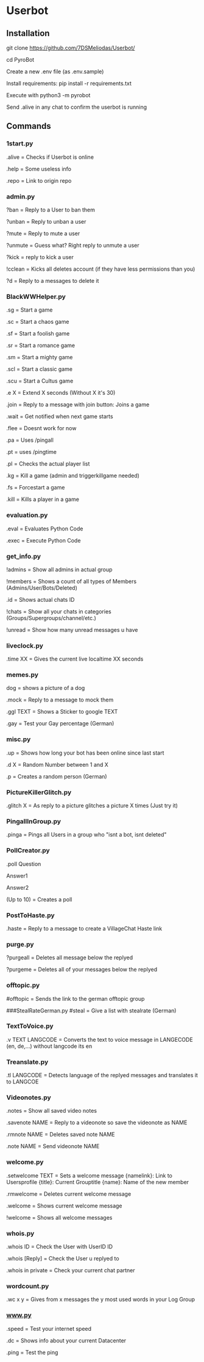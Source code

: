 # Userbot

## Installation

git clone https://github.com/7DSMeliodas/Userbot/

cd PyroBot

Create a new .env file (as .env.sample)

Install requirements: pip install -r requirements.txt

Execute with python3 -m pyrobot

Send .alive in any chat to confirm the userbot is running

##	Commands
###	1start.py
.alive = Checks if Userbot is online

.help = Some useless info

.repo = Link to origin repo

###	admin.py
?ban = Reply to a User to ban them

?unban = Reply to unban a user

?mute = Reply to mute a user

?unmute = Guess what? Right reply to unmute a user

?kick = reply to kick a user

!cclean = Kicks all deletes account (if they have less permissions than you)

?d = Reply to a messages to delete it

###	BlackWWHelper.py
.sg = Start a game

.sc = Start a chaos game

.sf = Start a foolish game

.sr = Start a romance game

.sm = Start a mighty game

.scl = Start a classic game

.scu = Start a Cultus game

.e X = Extend X seconds (Without X it's 30)

.join = Reply to a message with join button: Joins a game

.wait = Get notified when next game starts

.flee = Doesnt work for now

.pa = Uses /pingall

.pt = uses /pingtime

.pl = Checks the actual player list

.kg = Kill a game (admin and triggerkillgame needed)

.fs = Forcestart a game

.kill = Kills a player in a game

###	evaluation.py
.eval = Evaluates Python Code

.exec = Execute Python Code

###	get_info.py
!admins = Show all admins in actual group

!members = Shows a count of all types of Members (Admins/User/Bots/Deleted)

.id = Shows actual chats ID

!chats = Show all your chats in categories (Groups/Supergroups/channel/etc.)

!unread = Show how many unread messages u have


### liveclock.py
.time XX   = Gives the current live localtime XX seconds


###	memes.py
dog = shows a picture of a dog

.mock = Reply to a message to mock them

.ggl TEXT = Shows a Sticker to google TEXT

.gay = Test your Gay percentage (German)

###	misc.py
.up = Shows how long your bot has been online since last start

.d X = Random Number between 1 and X

.p = Creates a random person (German)

###	PictureKillerGlitch.py
.glitch X = As reply to a picture glitches a picture X times (Just try it)

###	PingallInGroup.py
.pinga = Pings all Users in a group who "isnt a bot, isnt deleted"

###	PollCreator.py
.poll Question

Answer1

Answer2

(Up to 10) = Creates a poll

###	PostToHaste.py
.haste = Reply to a message to create a VillageChat Haste link

###	purge.py
?purgeall = Deletes all message below the replyed

?purgeme = Deletes all of your messages below the replyed

###	offtopic.py
#offtopic = Sends the link to the german offtopic group

###StealRateGerman.py
#steal = Give a list with stealrate (German)

###	TextToVoice.py
.v TEXT LANGCODE = Converts the text to voice message in LANGECODE (en, de,...) without langcode its en

###	Treanslate.py
.tl LANGCODE = Detects language of the replyed messages and translates it to LANGCOE

###	Videonotes.py
.notes = Show all saved video notes

.savenote NAME = Reply to a videonote so save the videonote as NAME

.rmnote NAME = Deletes saved note NAME

.note NAME = Send videonote NAME

###	welcome.py
.setwelcome TEXT = Sets a welcome message {namelink}: Link to Usersprofile {title}: Current Grouptitle {name}: Name of the new member

.rmwelcome = Deletes current welcome message

.welcome = Shows current welcome message

!welcome = Shows all welcome messages

### whois.py
.whois ID = Check the User with UserID ID

.whois [Reply] = Check the User u replyed to

.whois in private = Check your current chat partner

### wordcount.py
.wc x y = Gives from x messages the y most used words in your Log Group

###	www.py
.speed = Test your internet speed

.dc = Shows info about your current Datacenter

.ping = Test the ping
